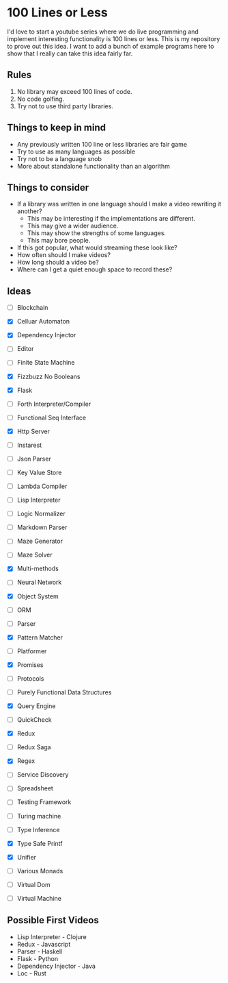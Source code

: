 # 100 Lines or Less

I'd love to start a youtube series where we do live programming and implement interesting functionality is 100 lines or less. This is my repository to prove out this idea. I want to add a bunch of example programs here to show that I really can take this idea fairly far.

## Rules

1. No library may exceed 100 lines of code.
2. No code golfing.
3. Try not to use third party libraries.

## Things to keep in mind

* Any previously written 100 line or less libraries are fair game
* Try to use as many languages as possible
* Try not to be a language snob
* More about standalone functionality than an algorithm

## Things to consider

* If a library was written in one language should I make a video rewriting it another?
    * This may be interesting if the implementations are different.
    * This may give a wider audience.
    * This may show the strengths of some languages.
    * This may bore people.
* If this got popular, what would streaming these look like?
* How often should I make videos?
* How long should a video be?
* Where can I get a quiet enough space to record these?


## Ideas

- [ ] Blockchain
- [x] Celluar Automaton
- [x] Dependency Injector
- [ ] Editor
- [ ] Finite State Machine
- [x] Fizzbuzz No Booleans
- [x] Flask
- [ ] Forth Interpreter/Compiler
- [ ] Functional Seq Interface
- [x] Http Server
- [ ] Instarest
- [ ] Json Parser
- [ ] Key Value Store
- [ ] Lambda Compiler
- [ ] Lisp Interpreter
- [ ] Logic Normalizer
- [ ] Markdown Parser
- [ ] Maze Generator
- [ ] Maze Solver
- [x] Multi-methods
- [ ] Neural Network
- [x] Object System
- [ ] ORM
- [ ] Parser
- [x] Pattern Matcher
- [ ] Platformer
- [x] Promises
- [ ] Protocols
- [ ] Purely Functional Data Structures
- [x] Query Engine
- [ ] QuickCheck
- [x] Redux
- [ ] Redux Saga
- [x] Regex
- [ ] Service Discovery
- [ ] Spreadsheet
- [ ] Testing Framework
- [ ] Turing machine
- [ ] Type Inference
- [x] Type Safe Printf
- [x] Unifier
- [ ] Various Monads
- [ ] Virtual Dom
- [ ] Virtual Machine


## Possible First Videos 

* Lisp Interpreter - Clojure
* Redux - Javascript
* Parser - Haskell
* Flask - Python
* Dependency Injector - Java
* Loc - Rust
